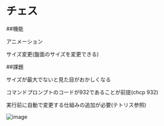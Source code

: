 # チェス

##機能

アニメーション

サイズ変更(盤面のサイズを変更できる)

##課題

サイズが最大でないと見た目がおかしくなる

コマンドプロンプトのコードが932であることが前提(chcp 932)

実行前に自動で変更する仕組みの追加が必要(テトリス参照)

![image](https://github.com/user-attachments/assets/9e068e17-25d1-4912-a77d-b6600f861295)
